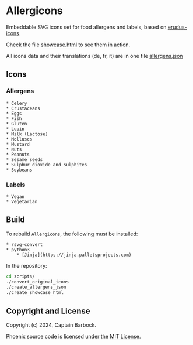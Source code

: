 # Allergicons

Embeddable SVG icons set for food allergens and labels, based on [erudus-icons](https://github.com/Erudus/erudus-icons).

Check the file [showcase.html](showcase.html) to see them in action.

All icons data and their translations (de, fr, it) are in one file [allergens.json](allergens.json)

## Icons

### Allergens

    * Celery
    * Crustaceans
    * Eggs
    * Fish
    * Gluten
    * Lupin
    * Milk (Lactose)
    * Molluscs
    * Mustard
    * Nuts
    * Peanuts
    * Sesame seeds
    * Sulphur dioxide and sulphites
    * Soybeans

### Labels

    * Vegan
    * Vegetarian

## Build

To rebuild `Allergicons`, the following must be installed:

    * rsvg-convert
    * python3
        * [Jinja](https://jinja.palletsprojects.com)

In the repository:

```bash
cd scripts/
./convert_original_icons
./create_allergens_json
./create_showcase_html
```

## Copyright and License

Copyright (c) 2024, Captain Barbock.

Phoenix source code is licensed under the [MIT License](LICENSE.md).
